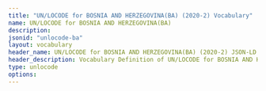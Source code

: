 ```yaml
---
title: "UN/LOCODE for BOSNIA AND HERZEGOVINA(BA) (2020-2) Vocabulary"
name: UN/LOCODE for BOSNIA AND HERZEGOVINA(BA) 
description: 
jsonid: "unlocode-ba"
layout: vocabulary
header_name: UN/LOCODE for BOSNIA AND HERZEGOVINA(BA) (2020-2) JSON-LD Vocabulary
header_description: Vocabulary Definition of UN/LOCODE for BOSNIA AND HERZEGOVINA(BA) (2020-2) semantics in HTML format. JSON-LD format is available at [unlocode-ba.jsonld](/vocabulary/unlocode-ba.jsonld)
type: unlocode
options:
---
```


